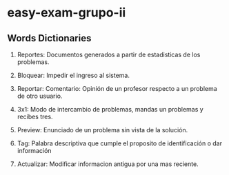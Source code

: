 # easy-exam-grupo-ii

## Words Dictionaries

1. Reportes: Documentos generados a partir de estadisticas de los problemas.
2. Bloquear: Impedir el ingreso al sistema.
3. Reportar: 
Comentario: Opinión de un profesor respecto a un problema de otro usuario.

3. 3x1: Modo de intercambio de problemas, mandas un problemas y recibes tres.
4. Preview: Enunciado de un problema sin vista de la solución.
5. Tag: Palabra descriptiva que cumple el proposito de identificación o dar información
6. Actualizar: Modificar informacion antigua por una mas reciente.
